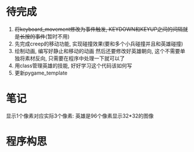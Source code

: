 # 待完成
1. ~~将keyboard_movement修改为事件触发, KEYDOWN和KEYUP之间的间隔就是长按的事件~~(暂时不用)
2. 先完成creep的移动功能, 实现碰撞效果(要和多个小兵碰撞并且和英雄碰撞)
3. 绘制动画, 编写好静止和移动的动画
    然后还要修改好英雄朝向, 这个不需要单独将素材反向, 只需要在程序中处理一下就可以了
4. 用class管理英雄的技能, 好好学习这个代码该如何写
5. 更新pygame_template

#  笔记
显示1个像素对应实际3个像素: 英雄是96个像素显示32*32的图像

# 程序构思

